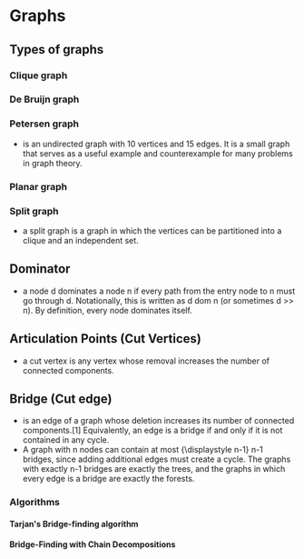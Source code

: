 
# Graphs 

## Types of graphs

### Clique graph
 
### De Bruijn graph

### Petersen graph
- is an undirected graph with 10 vertices and 15 edges. It is a small graph that serves as a useful example and counterexample for many problems in graph theory.

### Planar graph
 
### Split graph
- a split graph is a graph in which the vertices can be partitioned into a clique and an independent set. 

## Dominator 
- a node d dominates a node n if every path from the entry node to n must go through d. Notationally, this is written as d dom n (or sometimes d >> n). 
  By definition, every node dominates itself. 


## Articulation Points (Cut Vertices)
- a cut vertex is any vertex whose removal increases the number of connected components. 

## Bridge (Cut edge)
- is an edge of a graph whose deletion increases its number of connected components.[1] Equivalently, an edge is a bridge if and only if it is not contained in any cycle. 
- A graph with n nodes can contain at most {\displaystyle n-1} n-1 bridges, since adding additional edges must create a cycle. The graphs with exactly n-1 bridges are 
  exactly the trees, and the graphs in which every edge is a bridge are exactly the forests. 

### Algorithms 

#### Tarjan's Bridge-finding algorithm 

#### Bridge-Finding with Chain Decompositions 

